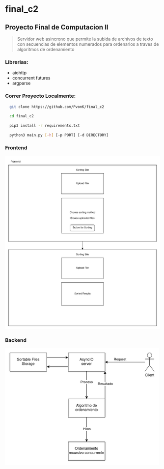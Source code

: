 # final_c2
## Proyecto Final de Computacion II

>Servidor web asincrono que permite la subida de archivos de texto con secuencias de elementos numerados para ordenarlos a traves de algoritmos de ordenamiento

### **Librerias:**
- aiohttp
- concurrent futures
- argparse

### **Correr Proyecto Localmente:**

```bash
  git clone https://github.com/PvonK/final_c2
```


```bash
  cd final_c2
```

```bash
  pip3 install -r requirements.txt
```

```bash
  python3 main.py [-h] [-p PORT] [-d DIRECTORY]
```

### **Frontend**

![Frontend](docs/frontend_docs.png)

### **Backend**

![Backend](docs/backend_docs.png)